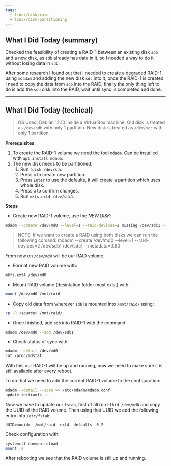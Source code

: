 ```yaml
---
tags:
  - linux/disk/raid
  - linux/disk/partitioning
---
```


## What I Did Today (summary)

Checked the feasibility of creating a RAID-1 between an existing disk `sdb` and a new disk, as `sdb` already has data in it, so I needed a way to do it without losing data in `sdb`.

After some research I found out that I needed to create a degraded RAID-1 using `mdadam` and adding the new disk `sdc` into it, once the RAID-1 is created I need to copy the data from `sdb` into the RAID, finally the only thing left to do is add the `sdb` disk into the RAID, wait until sync is completed and done.


---

## What I Did Today (techical)

> OS Used: Debian 12.10 inside a VirtualBox machine.
> Old disk is treated as `/dev/sdb` with only 1 partition.
> New disk is treated as `/dev/sdc` with only 1 partition.


**Prerequisites**

1. To create the RAID-1 volume we need the tool `mdadm`. Can be installed with `apt install mdadm`.
2. The new disk needs to be partitioned.
	1. Run `fdisk /dev/sdc`
	2. Press `n` to create new partition.
	3. Press `Enter` to use the defaults, it will create a partition which uses whole disk.
	4. Press `w` to confirm changes.
	5. Run `mkfs.ext4 /dev/sdc1`.


**Steps**

- Create new RAID-1 volume, use the *NEW DISK*:

```bash
mdadm --create /dev/md0 --level=1 --raid-devices=2 missing /dev/sdc1 --metadata=0.90
```

> NOTE: If we want to create a RAID using both disks we can run the following comand:
> mdadm --create /dev/md0 --level=1 --raid-devices=2 /dev/sdb1 /dev/sdc1 --metadata=0.90

From now on `/dev/md0` will be our RAID volume.

- Format new RAID volume with:

```bash
mkfs.ext4 /dev/md0
```

- Mount RAID volume (desintation folder must exist) with:

```bash
mount /dev/md0 /mnt/raid
```

- Copy old data from wherever `sdb` is mounted into `/mnt/raid/` using:

```bash
cp -R <source> /mnt/raid/
```

- Once finished, add `sdb` into RAID-1 with the command:

```bash
mdadm /dev/md0 --add /dev/sdb1
```

- Check status of sync with:

```bash
mdadm --detail /dev/md0
cat /proc/mdstat
```

With this our RAID-1 will be up and running, now we need to make sure it is still available after every reboot.

To do that we need to add the current RAID-1 volume to the configuration:

```bash
mdadm --detail --scan >> /etc/mdadm/mdadm.conf
update-initramfs -u
```

Now we have to update our `fstab`, first of all run `blkid /dev/md0` and copy the UUID of the RAID volume. Then using that UUID we add the following entry into `/etc/fstab`:

```
UUID=<uuid>  /mnt/raid  ext4  defaults  0 2
```

Check configuration with:

```bash
systemctl daemon-reload
mount -a
```

After rebooting we see that the RAID volume is still up and running.
